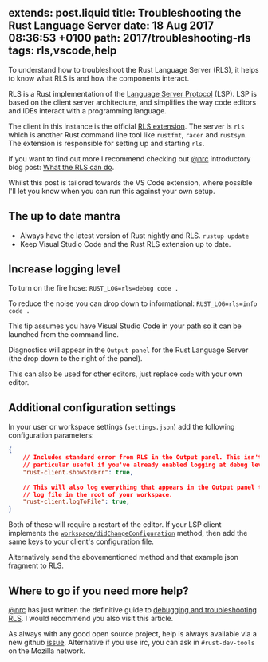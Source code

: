 extends: post.liquid
title: Troubleshooting the Rust Language Server
date: 18 Aug 2017 08:36:53 +0100
path: 2017/troubleshooting-rls
tags: rls,vscode,help
---

To understand how to troubleshoot the Rust Language Server (RLS), it helps to
know what RLS is and how the components interact.

RLS is a Rust implementation of the [Language Server
Protocol](https://github.com/Microsoft/language-server-protocol) (LSP). LSP
is based on the client server architecture, and simplifies the way code
editors and IDEs interact with a programming language.

The client in this instance is the official [RLS
extension](https://marketplace.visualstudio.com/items?itemName=rust-lang.rust).
The server is `rls` which is another Rust command line tool like `rustfmt`,
`racer` and `rustsym`. The extension is responsible for setting up and starting
`rls`.

If you want to find out more I recommend checking out
[@nrc](https://www.ncameron.org/blog/) introductory blog post: [What the RLS
can do](https://www.ncameron.org/blog/what-the-rls-can-do/).

Whilst this post is tailored towards the VS Code extension, where possible I'll
let you know when you can run this against your own setup.

## The up to date mantra

- Always have the latest version of Rust nightly and RLS. `rustup update`
- Keep Visual Studio Code and the Rust RLS extension up to date.

## Increase logging level

To turn on the fire hose:
`RUST_LOG=rls=debug code .`

To reduce the noise you can drop down to informational:
`RUST_LOG=rls=info code .`

This tip assumes you have Visual Studio Code in your path so it can be launched
from the command line.

Diagnostics will appear in the `Output panel` for the Rust Language Server (the
drop down to the right of the panel).

This can also be used for other editors, just replace `code` with your own
editor.

## Additional configuration settings

In your user or workspace settings (`settings.json`) add the following 
configuration parameters:

```json
{
    // Includes standard error from RLS in the Output panel. This isn't 
    // particular useful if you've already enabled logging at debug level.
    "rust-client.showStdErr": true,
    
    // This will also log everything that appears in the Output panel to a 
    // log file in the root of your workspace.
    "rust-client.logToFile": true,
}
```

Both of these will require a restart of the editor. If your LSP client
implements the
[`workspace/didChangeConfiguration`](https://github.com/Microsoft/language-server-protocol/blob/master/protocol.md#workspace_didChangeConfiguration)
method, then add the same keys to your client's configuration file.

Alternatively send the abovementioned method and that example json fragment to
RLS.

## Where to go if you need more help?

[@nrc](https://www.ncameron.org/blog/) has just written the definitive guide to
[debugging and troubleshooting
RLS](https://github.com/rust-lang-nursery/rls/blob/master/debugging.md). I
would recommend you also visit this article.

As always with any good open source project, help is always available via a new
github [issue](https://github.com/rust-lang-nursery/rls/issues/new).
Alternative if you use irc, you can ask in `#rust-dev-tools` on the Mozilla
network.